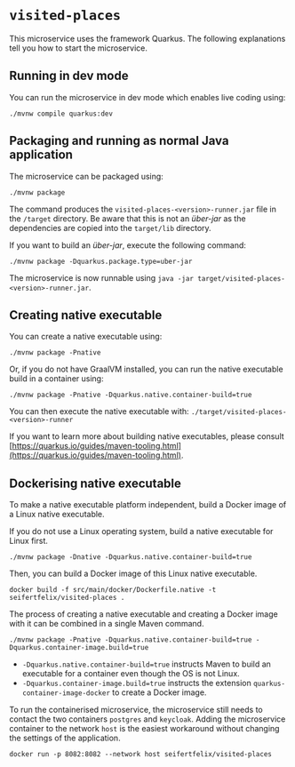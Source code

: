 # `visited-places`

This microservice uses the framework Quarkus. The following explanations tell you how to start the microservice.

## Running in dev mode

You can run the microservice in dev mode which enables live coding using:

```shell script
./mvnw compile quarkus:dev
```

## Packaging and running as normal Java application

The microservice can be packaged using:

```shell script
./mvnw package
```

The command produces the `visited-places-<version>-runner.jar` file in the `/target` directory. Be aware that this is 
not an _über-jar_ as the dependencies are copied into the `target/lib` directory.

If you want to build an _über-jar_, execute the following command:

```shell script
./mvnw package -Dquarkus.package.type=uber-jar
```

The microservice is now runnable using `java -jar target/visited-places-<version>-runner.jar`.

## Creating native executable

You can create a native executable using:

```shell script
./mvnw package -Pnative
```

Or, if you do not have GraalVM installed, you can run the native executable build in a container using:

```shell script
./mvnw package -Pnative -Dquarkus.native.container-build=true
```

You can then execute the native executable with: `./target/visited-places-<version>-runner`

If you want to learn more about building native executables, please consult 
[https://quarkus.io/guides/maven-tooling.html](https://quarkus.io/guides/maven-tooling.html).

## Dockerising native executable

To make a native executable platform independent, build a Docker image of a Linux native executable.

If you do not use a Linux operating system, build a native executable for Linux first.

```shell
./mvnw package -Dnative -Dquarkus.native.container-build=true
```

Then, you can build a Docker image of this Linux native executable.

```shell
docker build -f src/main/docker/Dockerfile.native -t seifertfelix/visited-places .
```

The process of creating a native executable and creating a Docker image with it can be combined in a single Maven
command.

```shell
./mvnw package -Pnative -Dquarkus.native.container-build=true -Dquarkus.container-image.build=true
```

* `-Dquarkus.native.container-build=true` instructs Maven to build an executable for a container even though the OS is
  not Linux.
* `-Dquarkus.container-image.build=true` instructs the extension `quarkus-container-image-docker` to create a Docker
  image.

To run the containerised microservice, the microservice still needs to contact the two containers `postgres` and
`keycloak`. Adding the microservice container to the network `host` is the easiest workaround without changing the
settings of the application.

```shell
docker run -p 8082:8082 --network host seifertfelix/visited-places
```
